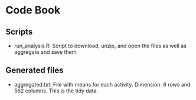 # Code Book
## Scripts
* run_analysis.R: Script to download, unzip, and open the files as well as aggregate and save them.

## Generated files
* aggregated.txt: File with means for each activity. Dimension: 6 rows and 562 columns. This is the tidy data.
